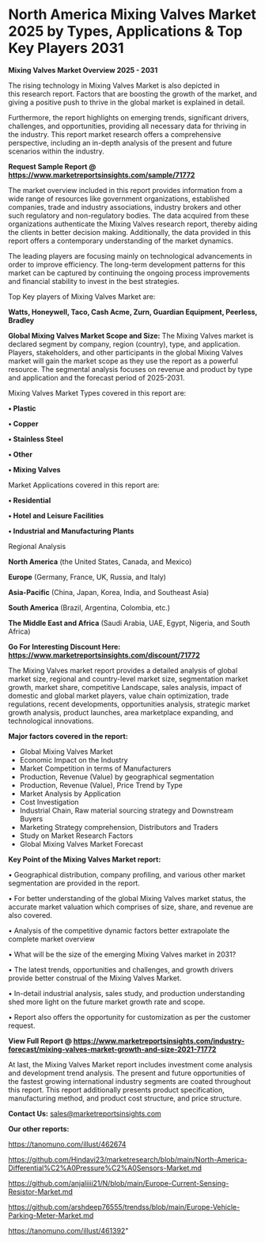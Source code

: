 # North America Mixing Valves Market 2025 by Types, Applications & Top Key Players 2031

<Strong> Mixing Valves Market Overview 2025 - 2031</strong>

The rising technology in Mixing Valves Market is also depicted in this research report. Factors that are boosting the growth of the market, and giving a positive push to thrive in the global market is explained in detail.

Furthermore, the report highlights on emerging trends, significant drivers, challenges, and opportunities, providing all necessary data for thriving in the industry. This report market research offers a comprehensive perspective, including an in-depth analysis of the present and future scenarios within the industry.

<strong>Request Sample Report @ <a href=https://www.marketreportsinsights.com/sample/71772>https://www.marketreportsinsights.com/sample/71772</a></strong>

The market overview included in this report provides information from a wide range of resources like government organizations, established companies, trade and industry associations, industry brokers and other such regulatory and non-regulatory bodies. The data acquired from these organizations authenticate the Mixing Valves research report, thereby aiding the clients in better decision making. Additionally, the data provided in this report offers a contemporary understanding of the market dynamics.

The leading players are focusing mainly on technological advancements in order to improve efficiency. The long-term development patterns for this market can be captured by continuing the ongoing process improvements and financial stability to invest in the best strategies.

Top Key players of Mixing Valves Market are:

<strong>Watts, Honeywell, Taco, Cash Acme, Zurn, Guardian Equipment, Peerless, Bradley</strong>

<strong><b>Global Mixing Valves Market Scope and Size:</b></strong>
The Mixing Valves market is declared segment by company, region (country), type, and application. Players, stakeholders, and other participants in the global Mixing Valves market will gain the market scope as they use the report as a powerful resource. The segmental analysis focuses on revenue and product by type and application and the forecast period of 2025-2031.

Mixing Valves Market Types covered in this report are:

<strong>• Plastic

• Copper

• Stainless Steel

• Other

• Mixing Valves</strong>

Market Applications covered in this report are:

<strong>• Residential

• Hotel and Leisure Facilities

• Industrial and Manufacturing Plants</strong> 

Regional Analysis

<strong>North America</strong> (the United States, Canada, and Mexico)

<strong>Europe</strong> (Germany, France, UK, Russia, and Italy)

<strong>Asia-Pacific</strong> (China, Japan, Korea, India, and Southeast Asia)

<strong>South America</strong> (Brazil, Argentina, Colombia, etc.)

<strong>The Middle East and Africa</strong> (Saudi Arabia, UAE, Egypt, Nigeria, and South Africa)

<strong>Go For Interesting Discount Here: <a href=https://www.marketreportsinsights.com/discount/71772>https://www.marketreportsinsights.com/discount/71772</a></strong>

The Mixing Valves market report provides a detailed analysis of global market size, regional and country-level market size, segmentation market growth, market share, competitive Landscape, sales analysis, impact of domestic and global market players, value chain optimization, trade regulations, recent developments, opportunities analysis, strategic market growth analysis, product launches, area marketplace expanding, and technological innovations.

<strong><b>Major factors covered in the report:</b></strong>
<ul>
  <li>Global Mixing Valves Market </li>
  <li>Economic Impact on the Industry</li>
  <li>Market Competition in terms of Manufacturers</li>
  <li>Production, Revenue (Value) by geographical segmentation</li>
  <li>Production, Revenue (Value), Price Trend by Type</li>
  <li>Market Analysis by Application</li>
  <li>Cost Investigation</li>
  <li>Industrial Chain, Raw material sourcing strategy and Downstream Buyers</li>
  <li>Marketing Strategy comprehension, Distributors and Traders</li>
  <li>Study on Market Research Factors</li>
  <li>Global Mixing Valves Market Forecast</li>
</ul>

<strong><b>Key Point of the Mixing Valves Market report:</b></strong>

• Geographical distribution, company profiling, and various other market segmentation are provided in the report.

• For better understanding of the global Mixing Valves market status, the accurate market valuation which comprises of size, share, and revenue are also covered.

• Analysis of the competitive dynamic factors better extrapolate the complete market overview

• What will be the size of the emerging Mixing Valves market in 2031?

• The latest trends, opportunities and challenges, and growth drivers provide better construal of the Mixing Valves Market.

• In-detail industrial analysis, sales study, and production understanding shed more light on the future market growth rate and scope.

• Report also offers the opportunity for customization as per the customer request.

<strong><b>View Full Report @ <a href=https://www.marketreportsinsights.com/industry-forecast/mixing-valves-market-growth-and-size-2021-71772>https://www.marketreportsinsights.com/industry-forecast/mixing-valves-market-growth-and-size-2021-71772</a></b></strong>


At last, the Mixing Valves Market report includes investment come analysis and development trend analysis. The present and future opportunities of the fastest growing international industry segments are coated throughout this report. This report additionally presents product specification, manufacturing method, and product cost structure, and price structure.

<strong>Contact Us:</strong>
sales@marketreportsinsights.com

<strong>Our other reports:</strong>

<a href=https://tanomuno.com/illust/462674>https://tanomuno.com/illust/462674</a>

<a href=https://github.com/Hindavi23/marketresearch/blob/main/North-America-Differential%C2%A0Pressure%C2%A0Sensors-Market.md>https://github.com/Hindavi23/marketresearch/blob/main/North-America-Differential%C2%A0Pressure%C2%A0Sensors-Market.md</a>

<a href=https://github.com/anjaliiii21/N/blob/main/Europe-Current-Sensing-Resistor-Market.md>https://github.com/anjaliiii21/N/blob/main/Europe-Current-Sensing-Resistor-Market.md</a>

<a href=https://github.com/arshdeep76555/trendss/blob/main/Europe-Vehicle-Parking-Meter-Market.md>https://github.com/arshdeep76555/trendss/blob/main/Europe-Vehicle-Parking-Meter-Market.md</a>

<a href=https://tanomuno.com/illust/461392>https://tanomuno.com/illust/461392</a>"
